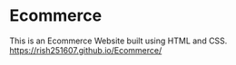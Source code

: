 # Ecommerce
This is an Ecommerce Website built using HTML and CSS.
https://rish251607.github.io/Ecommerce/